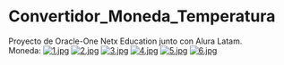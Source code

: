 # Convertidor_Moneda_Temperatura
Proyecto de Oracle-One Netx Education junto con Alura Latam. <br />
Moneda:
[![1.jpg](https://i.postimg.cc/zX1mbh0y/1.jpg)](https://postimg.cc/V54Z2Jyw)
[![2.jpg](https://i.postimg.cc/xCCfZzWf/2.jpg)](https://postimg.cc/2qsNbVkM)
[![3.jpg](https://i.postimg.cc/gj32yPC8/3.jpg)](https://postimg.cc/gLkpd1k2)
[![4.jpg](https://i.postimg.cc/jjCqgNVs/4.jpg)](https://postimg.cc/SXFpjnN5)
[![5.jpg](https://i.postimg.cc/YCCt0gC1/5.jpg)](https://postimg.cc/yktMrD9d)
[![6.jpg](https://i.postimg.cc/R0jmgDQR/6.jpg)](https://postimg.cc/HJ4Fx3Nc)
